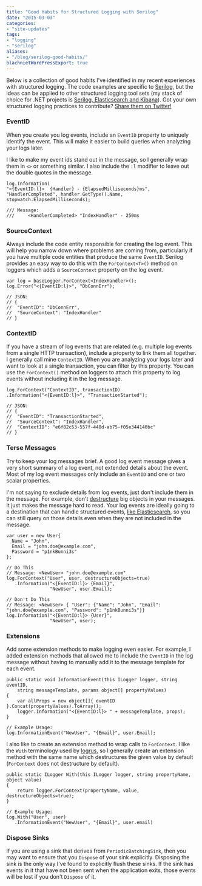 ```yaml
---
title: "Good Habits for Structured Logging with Serilog"
date: "2015-03-03"
categories:
- "site-updates"
tags:
- "logging"
- "serilog"
aliases:
- "/blog/serilog-good-habits/"
blachnietWordPressExport: true
---
```


Below is a collection of good habits I've identified in my recent experiences with structured logging. The code examples are specific to [Serilog](http://serilog.net/), but the ideas can be applied to other structured logging tool sets (my stack of choice for .NET projects is [Serilog, Elasticsearch and Kibana](http://blachniet.com/blog/structured-logging-serilog-elk/)). Got your own structured logging practices to contribute? [Share them on Twitter!](https://twitter.com/share?text=@blachniet)

### EventID

When you create you log events, include an `EventID` property to uniquely identify the event. This will make it easier to build queries when analyzing your logs later.

I like to make my event ids stand out in the message, so I generally wrap them in `<>` or something similar. I also include the `:l` modifier to leave out the double quotes in the message.

```
log.Information(
"<{EventID:l}>  {Handler} - {ElapsedMilliseconds}ms", 
"HandlerCompleted", handler.GetType().Name, stopwatch.ElapsedMilliseconds);

/// Message:
///     <HandlerCompleted> "IndexHandler" - 250ms   
```

### SourceContext

Always include the code entity responsible for creating the log event. This will help you narrow down where problems are coming from, particularly if you have multiple code entities that produce the same `EventID`. Serilog provides an easy way to do this with the `ForContext<T>()` method on loggers which adds a `SourceContext` property on the log event.

```
var log = baseLogger.ForContext<IndexHandler>();
log.Error("<{EventID:l}>", "DbConnErr");

// JSON:
// { 
//  "EventID": "DbConnErr", 
//  "SourceContext": "IndexHandler" 
// }
```

### ContextID

If you have a stream of log events that are related (e.g. multiple log events from a single HTTP transaction), include a property to link them all together. I generally call mine `ContextID`. When you are analyzing your logs later and want to look at a single transaction, you can filter by this property. You can use the `ForContext()` method on loggers to attach this property to log events without including it in the log message.

```
log.ForContext("ContextID", transactionID)
.Information("<{EventID:l}>", "TransactionStarted");

// JSON:
// { 
//  "EventID": "TransactionStarted", 
//  "SourceContext": "IndexHandler",
//  "ContextID": "e6f82c53-557f-448d-ab75-f05e344140bc"
// }
```

### Terse Messages

Try to keep your log messages brief. A good log event message gives a very short summary of a log event, not extended details about the event. Most of my log event messages only include an `EventID` and one or two scalar properties.

I'm not saying to exclude details from log events, just don't include them in the message. For example, don't [destructure](https://github.com/serilog/serilog/wiki/Structured-Data#preserving-object-structure) big objects in your messages. It just makes the message hard to read. Your log events are ideally going to a destination that can handle structured events, [like Elasticsearch](http://blachniet.com/blog/structured-logging-serilog-elk/), so you can still query on those details even when they are not included in the message.

```
var user = new User{
  Name = "John",
  Email = "john.doe@example.com",
  Password = "p1nkBunni3s"
};

// Do This
// Message: <NewUser> "john.doe@example.com"
log.ForContext("User", user, destructureObjects=true)
   .Information("<{EventID:l}> {Email}",
                "NewUser", user.Email);

// Don't Do This
// Message: <NewUser> { "User": {"Name": "John", "Email": "john.doe@example.com", "Password": "p1nkBunni3s"}}
log.Information("<{EventID:l}> {User}", 
                "NewUser", user);
```

### Extensions

Add some extension methods to make logging even easier. For example, I added extension methods that allowed me to include the `EventID` in the log message without having to manually add it to the message template for each event.

```
public static void InformationEvent(this ILogger logger, string eventID, 
    string messageTemplate, params object[] propertyValues)
{
    var allProps = new object[]{ eventID }.Concat(propertyValues).ToArray();
    logger.Information("<{EventID:l}> " + messageTemplate, props);
}

// Example Usage:
log.InformationEvent("NewUser", "{Email}", user.Email);
```

I also like to create an extension method to wrap calls to `ForContext`. I like the `With` terminology used by [logrus](https://github.com/Sirupsen/logrus), so I generally create an extension method with the same name which destructures the given value by default (`ForContext` does not destructure by default).

```
public static ILogger With(this ILogger logger, string propertyName, object value)
{
    return logger.ForContext(propertyName, value, destructureObjects=true);
}

// Example Usage:
log.With("User", user)
   .InformationEvent("NewUser", "{Email}", user.email)
```

### Dispose Sinks

If you are using a sink that derives from `PeriodicBatchingSink`, then you may want to ensure that you `Dispose` of your sink explicitly. Disposing the sink is the only way I've found to explicitly flush these sinks. If the sink has events in it that have not been sent when the application exits, those events will be lost if you don't `Dispose` of it.

